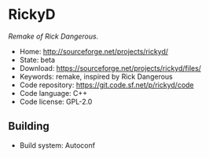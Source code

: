 # RickyD

_Remake of Rick Dangerous._

- Home: http://sourceforge.net/projects/rickyd/
- State: beta
- Download: https://sourceforge.net/projects/rickyd/files/
- Keywords: remake, inspired by Rick Dangerous
- Code repository: https://git.code.sf.net/p/rickyd/code
- Code language: C++
- Code license: GPL-2.0

## Building

- Build system: Autoconf